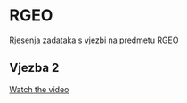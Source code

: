 # RGEO
Rjesenja zadataka s vjezbi na predmetu RGEO
## Vjezba 2
[Watch the video](https://github.com/ababic2/RGEO/blob/master/Vjezba%202/video-result/Canvas%20Example%20-%20Google%20Chrome%202024-03-12%2021-20-24.mp4)

